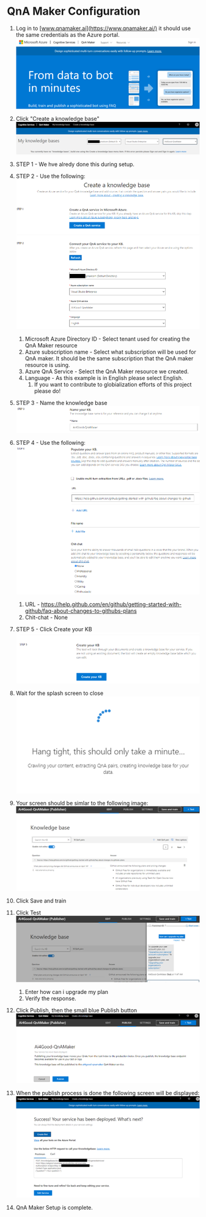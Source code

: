 # QnA Maker Configuration
1. Log in to [www.qnamaker.ai](https://www.qnamaker.ai/) it should use the same credentials as the Azure portal.
![Resource Group Image 1](https://github.com/Clover-Imaging-Group/AI4GoodVoicePicking/blob/master/media/images/Qna_Maker/Step_01.png)
1. Click "Create a knowledge base"
![Resource Group Image 1](https://github.com/Clover-Imaging-Group/AI4GoodVoicePicking/blob/master/media/images/Qna_Maker/Step_02.png)
1. STEP 1 - We hve alredy done this during setup.
1. STEP 2 - Use the following:
![Resource Group Image 1](https://github.com/Clover-Imaging-Group/AI4GoodVoicePicking/blob/master/media/images/Qna_Maker/Step_03.png)

	1. Microsoft Azure Directory ID - Select tenant used for creating the QnA Maker resource
	1. Azure subscription name - Select what subscription will be used for QnA maker. It should be the same subscription that the QnA maker resource is using.
	1. Azure QnA Service - Select the QnA Maker resource we created.
	1. Language - As this example is in English please select English.
		1. If you want to contribute to globialization efforts of this project please do!
1. STEP 3 - Name the knowledge base
![Resource Group Image 1](https://github.com/Clover-Imaging-Group/AI4GoodVoicePicking/blob/master/media/images/Qna_Maker/Step_04.png)
1. STEP 4 - Use the following:
![Resource Group Image 1](https://github.com/Clover-Imaging-Group/AI4GoodVoicePicking/blob/master/media/images/Qna_Maker/Step_05.png)
	1. URL - https://help.github.com/en/github/getting-started-with-github/faq-about-changes-to-githubs-plans
	1. Chit-chat - None
1. STEP 5 - Click Create your KB
![Resource Group Image 1](https://github.com/Clover-Imaging-Group/AI4GoodVoicePicking/blob/master/media/images/Qna_Maker/Step_06.png)
1. Wait for the splash screen to close
![Resource Group Image 1](https://github.com/Clover-Imaging-Group/AI4GoodVoicePicking/blob/master/media/images/Qna_Maker/Step_07.png)
1. Your screen should be simlar to the following image:
![Resource Group Image 1](https://github.com/Clover-Imaging-Group/AI4GoodVoicePicking/blob/master/media/images/Qna_Maker/Step_08.png)
1. Click Save and train
1. Click Test
![Resource Group Image 1](https://github.com/Clover-Imaging-Group/AI4GoodVoicePicking/blob/master/media/images/Qna_Maker/Step_09.png)
	1. Enter how can i upgrade my plan
	1. Verify the response.
1. Click Publish, then the small blue Publish button
![Resource Group Image 1](https://github.com/Clover-Imaging-Group/AI4GoodVoicePicking/blob/master/media/images/Qna_Maker/Step_10.png)
1. When the publish process is done the following screen will be displayed:
![Resource Group Image 1](https://github.com/Clover-Imaging-Group/AI4GoodVoicePicking/blob/master/media/images/Qna_Maker/Step_11.png)
1. QnA Maker Setup is complete.